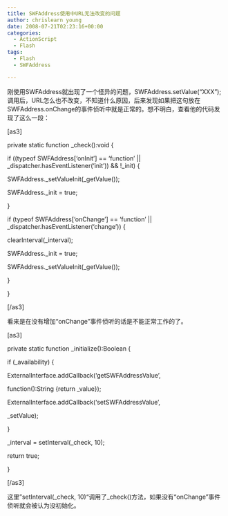 ```yaml
---
title: SWFAddress使用中URL无法改变的问题
author: chrislearn young
date: 2008-07-21T02:23:16+00:00
categories:
  - ActionScript
  - Flash
tags:
  - Flash
  - SWFAddress

---
```

刚使用SWFAddress就出现了一个怪异的问题，SWFAddress.setValue(&#8220;XXX&#8221;);调用后，URL怎么也不改变，不知道什么原因，后来发现如果把这句放在SWFAddress.onChange的事件侦听中就是正常的。想不明白，查看他的代码发现了这么一段：

<!--more-->

[as3]
  
private static function _check():void {
      
if ((typeof SWFAddress[&#8216;onInit&#8217;] == &#8216;function&#8217; || \_dispatcher.hasEventListener(&#8216;init&#8217;)) && !\_init) {
          
SWFAddress.\_setValueInit(\_getValue());
          
SWFAddress._init = true;
      
}
      
if (typeof SWFAddress[&#8216;onChange&#8217;] == &#8216;function&#8217; || _dispatcher.hasEventListener(&#8216;change&#8217;)) {
          
clearInterval(_interval);
          
SWFAddress._init = true;
          
SWFAddress.\_setValueInit(\_getValue());
      
}
  
}
  
[/as3]
  
看来是在没有增加“onChange”事件侦听的话是不能正常工作的了。
  
[as3]
  
private static function _initialize():Boolean {
      
if (_availability) {
          
ExternalInterface.addCallback(&#8216;getSWFAddressValue&#8217;,
          
function():String {return _value});
          
ExternalInterface.addCallback(&#8216;setSWFAddressValue&#8217;,
          
_setValue);
      
}
      
\_interval = setInterval(\_check, 10);
      
return true;
  
}
  
[/as3]
  
这里”setInterval(\_check, 10)“调用了\_check()方法，如果没有“onChange”事件侦听就会被认为没初始化。